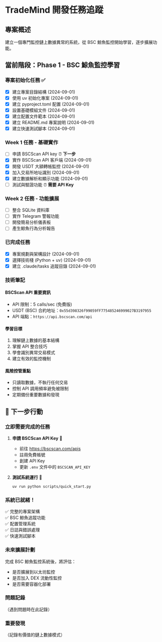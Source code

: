 # TradeMind 開發任務追蹤

## 專案概述
建立一個專門監控鏈上數據異常的系統，從 BSC 鯨魚監控開始學習，逐步擴展功能。

## 當前階段：Phase 1 - BSC 鯨魚監控學習

### 專案初始化任務 ✅
- [x] 建立專案目錄結構 (2024-09-01)
- [x] 使用 uv 初始化專案 (2024-09-01)
- [x] 建立 pyproject.toml 配置 (2024-09-01)
- [x] 設置基礎模組文件 (2024-09-01)
- [x] 建立配置文件範本 (2024-09-01)
- [x] 建立 README.md 專案說明 (2024-09-01)
- [x] 建立快速測試腳本 (2024-09-01)

### Week 1 任務 - 基礎實作
- [ ] 申請 BSCScan API key ⏰ **下一步**
- [x] 實作 BSCScan API 客戶端 (2024-09-01)
- [x] 開發 USDT 大額轉帳監控 (2024-09-01) 
- [x] 加入交易所地址識別 (2024-09-01)
- [x] 建立數據解析和顯示功能 (2024-09-01)
- [ ] 測試與驗證功能 ⏰ **需要 API Key**

### Week 2 任務 - 功能擴展
- [ ] 整合 SQLite 資料庫
- [ ] 實作 Telegram 警報功能
- [ ] 開發簡易分析儀表板
- [ ] 產生鯨魚行為分析報告

### 已完成任務
- [x] 專案規劃與架構設計 (2024-09-01)
- [x] 選擇技術棧 (Python + uv) (2024-09-01)
- [x] 建立 .claude/tasks 追蹤目錄 (2024-09-01)

### 技術筆記

#### BSCScan API 重要資訊
- API 限制：5 calls/sec (免費版)
- USDT (BSC) 合約地址：`0x55d398326f99059fF775485246999027B3197955`
- API 端點：`https://api.bscscan.com/api`

#### 學習目標
1. 理解鏈上數據的基本結構
2. 掌握 API 整合技巧
3. 學會識別異常交易模式
4. 建立有效的監控機制

#### 風險控管重點
- 只讀取數據，不執行任何交易
- 控制 API 調用頻率避免被限制
- 定期備份重要數據和發現

## 🎯 下一步行動

### 立即需要完成的任務
1. **申請 BSCScan API Key** 📝
   - 前往 https://bscscan.com/apis
   - 註冊免費帳號
   - 創建 API Key
   - 更新 `.env` 文件中的 `BSCSCAN_API_KEY`

2. **測試系統運行** 🧪
   ```bash
   uv run python scripts/quick_start.py
   ```

### 系統已就緒！
✅ 完整的專案架構  
✅ BSC 鯨魚追蹤功能  
✅ 配置管理系統  
✅ 日誌與錯誤處理  
✅ 快速測試腳本  

### 未來擴展計劃
完成 BSC 鯨魚監控系統後，將評估：
- 是否擴展到以太坊監控
- 是否加入 DEX 流動性監控
- 是否需要容器化部署

### 問題記錄
（遇到問題時在此記錄）

### 重要發現
（記錄有價值的鏈上數據模式）